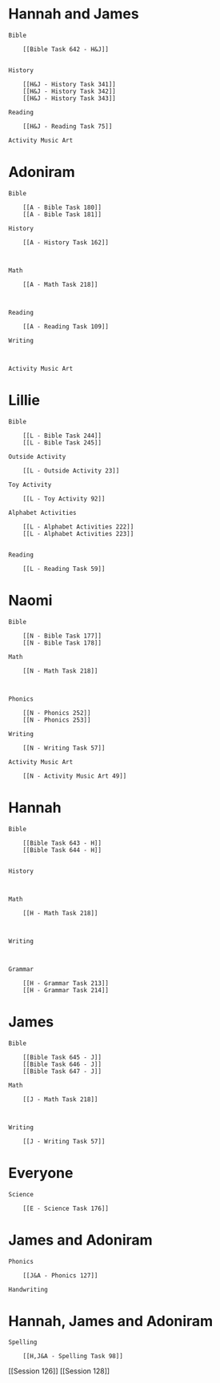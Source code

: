 # Hannah and James

	Bible

		[[Bible Task 642 - H&J]]
		

	History

		[[H&J - History Task 341]]
		[[H&J - History Task 342]]
		[[H&J - History Task 343]]

	Reading

		[[H&J - Reading Task 75]]

	Activity Music Art

		
# Adoniram

	Bible

		[[A - Bible Task 180]]
		[[A - Bible Task 181]]

	History

		[[A - History Task 162]]
		
		

	Math

		[[A - Math Task 218]]
		
		

	Reading

		[[A - Reading Task 109]]

	Writing

		

	Activity Music Art

		

# Lillie

	Bible

		[[L - Bible Task 244]]
		[[L - Bible Task 245]]

	Outside Activity

		[[L - Outside Activity 23]]

	Toy Activity

		[[L - Toy Activity 92]]

	Alphabet Activities

		[[L - Alphabet Activities 222]]
		[[L - Alphabet Activities 223]]
		

	Reading

		[[L - Reading Task 59]]

# Naomi

	Bible

		[[N - Bible Task 177]]
		[[N - Bible Task 178]]

	Math

		[[N - Math Task 218]]
		
		

	Phonics

		[[N - Phonics 252]]
		[[N - Phonics 253]]

	Writing

		[[N - Writing Task 57]]

	Activity Music Art

		[[N - Activity Music Art 49]]

# Hannah

	Bible

		[[Bible Task 643 - H]]
		[[Bible Task 644 - H]]
		

	History

		

	Math

		[[H - Math Task 218]]
		
		

	Writing

		

	Grammar

		[[H - Grammar Task 213]]
		[[H - Grammar Task 214]]
		
# James

	Bible

		[[Bible Task 645 - J]]
		[[Bible Task 646 - J]]
		[[Bible Task 647 - J]]

	Math

		[[J - Math Task 218]]
		
		

	Writing

		[[J - Writing Task 57]]

# Everyone

	Science

		[[E - Science Task 176]]
		
# James and Adoniram

	Phonics

		[[J&A - Phonics 127]]

	Handwriting

		
# Hannah, James and Adoniram

	Spelling

		[[H,J&A - Spelling Task 98]]

[[Session 126]]
[[Session 128]]
